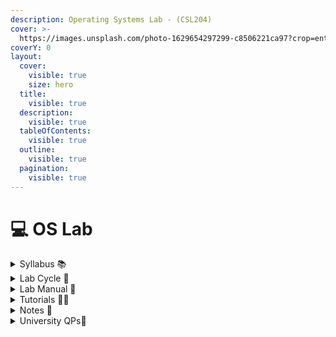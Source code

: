 ```yaml
---
description: Operating Systems Lab - (CSL204)
cover: >-
  https://images.unsplash.com/photo-1629654297299-c8506221ca97?crop=entropy&cs=srgb&fm=jpg&ixid=M3wxOTcwMjR8MHwxfHNlYXJjaHwxfHxsaW51eHxlbnwwfHx8fDE3MDY0MjE5OTR8MA&ixlib=rb-4.0.3&q=85
coverY: 0
layout:
  cover:
    visible: true
    size: hero
  title:
    visible: true
  description:
    visible: true
  tableOfContents:
    visible: true
  outline:
    visible: true
  pagination:
    visible: true
---
```


# 💻 OS Lab

<details>

<summary>Syllabus 📚</summary>

[CSL204 ](https://drive.google.com/file/d/1x0Sle28\_zrglkj2AfCVltxwrEMbynRU\_/view?usp=drive\_link)👈

</details>

<details>

<summary>Lab Cycle 🔁</summary>

[OS Lab Cycle ](https://drive.google.com/file/d/1vJaxMgXb7AVjqL7Jbn-1IZeYyMsOQhpP/view?usp=drive\_link)👈

</details>

<details>

<summary>Lab Manual 📔</summary>

[OS Lab Manual](https://drive.google.com/file/d/1T\_iWZa32N0BZlPOjyRFJyTyIPIlLt4Rf/view?usp=drive\_link) 👈

</details>

<details>

<summary>Tutorials 🧑‍🏫</summary>

[OS Lab Useful Links](https://docs.google.com/document/d/1FrayiRHtHanFOUSALM440jdUsXfoHMHCQDOh7mogmEc/edit?usp=drivesdk) 👈

</details>

<details>

<summary>Notes 📒</summary>

[OS Lab notes](https://drive.google.com/drive/folders/1rOfYBnqzWLjpC808whovWSShSt1shqSK?usp=drive_link) 👈

</details>

<details>

<summary>University QPs📄</summary>

[OS Lab PYQs](https://drive.google.com/drive/folders/1VYrUHsLwefr_FdBMjeQMSQrZDKYZIdwt?usp=drive_link) 👈

</details>
